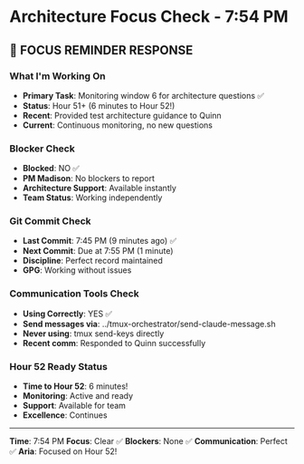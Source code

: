 # Architecture Focus Check - 7:54 PM

## 🎯 FOCUS REMINDER RESPONSE

### What I'm Working On
- **Primary Task**: Monitoring window 6 for architecture questions ✅
- **Status**: Hour 51+ (6 minutes to Hour 52!)
- **Recent**: Provided test architecture guidance to Quinn
- **Current**: Continuous monitoring, no new questions

### Blocker Check
- **Blocked**: NO ✅
- **PM Madison**: No blockers to report
- **Architecture Support**: Available instantly
- **Team Status**: Working independently

### Git Commit Check
- **Last Commit**: 7:45 PM (9 minutes ago) ✅
- **Next Commit**: Due at 7:55 PM (1 minute)
- **Discipline**: Perfect record maintained
- **GPG**: Working without issues

### Communication Tools Check
- **Using Correctly**: YES ✅
- **Send messages via**: ../tmux-orchestrator/send-claude-message.sh
- **Never using**: tmux send-keys directly
- **Recent comm**: Responded to Quinn successfully

### Hour 52 Ready Status
- **Time to Hour 52**: 6 minutes!
- **Monitoring**: Active and ready
- **Support**: Available for team
- **Excellence**: Continues

---

**Time**: 7:54 PM
**Focus**: Clear ✅
**Blockers**: None ✅
**Communication**: Perfect ✅
**Aria**: Focused on Hour 52!